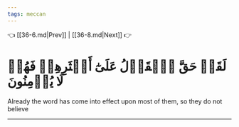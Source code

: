 ```yaml
---
tags: meccan
---
```


👈 [[36-6.md|Prev]] | [[36-8.md|Next]] 👉

# لَقَدۡ حَقَّ ٱلۡقَوۡلُ عَلَىٰٓ أَكۡثَرِهِمۡ فَهُمۡ لَا يُؤۡمِنُونَ

Already the word has come into effect upon most of them, so they do not believe

---

